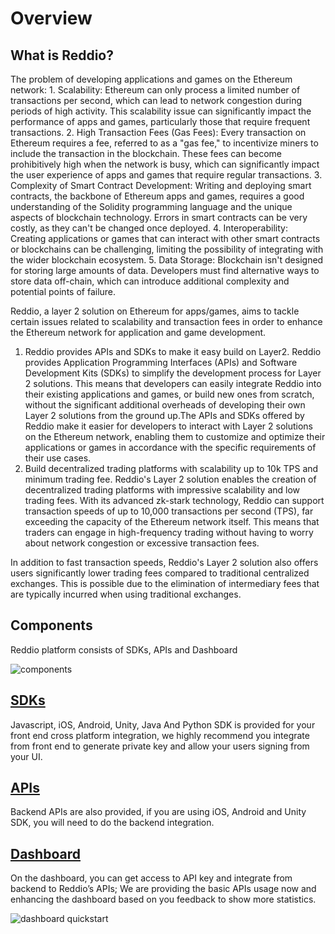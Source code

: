# Overview

## What is Reddio?

The problem of developing applications and games on the Ethereum network:
    1. Scalability: Ethereum can only process a limited number of transactions per second, which can lead to network congestion during periods of high activity. This scalability issue can significantly impact the performance of apps and games, particularly those that require frequent transactions.
    2. High Transaction Fees (Gas Fees): Every transaction on Ethereum requires a fee, referred to as a "gas fee," to incentivize miners to include the transaction in the blockchain. These fees can become prohibitively high when the network is busy, which can significantly impact the user experience of apps and games that require regular transactions.
    3. Complexity of Smart Contract Development: Writing and deploying smart contracts, the backbone of Ethereum apps and games, requires a good understanding of the Solidity programming language and the unique aspects of blockchain technology. Errors in smart contracts can be very costly, as they can't be changed once deployed.
    4. Interoperability: Creating applications or games that can interact with other smart contracts or blockchains can be challenging, limiting the possibility of integrating with the wider blockchain ecosystem.
    5. Data Storage: Blockchain isn't designed for storing large amounts of data. Developers must find alternative ways to store data off-chain, which can introduce additional complexity and potential points of failure.

Reddio, a layer 2 solution on Ethereum for apps/games, aims to tackle certain issues related to scalability and transaction fees in order to enhance the Ethereum network for application and game development.

1. Reddio provides APIs and SDKs to make it easy build on Layer2. Reddio provides Application Programming Interfaces (APIs) and Software Development Kits (SDKs) to simplify the development process for Layer 2 solutions. This means that developers can easily integrate Reddio into their existing applications and games, or build new ones from scratch, without the significant additional overheads of developing their own Layer 2 solutions from the ground up.The APIs and SDKs offered by Reddio make it easier for developers to interact with Layer 2 solutions on the Ethereum network, enabling them to customize and optimize their applications or games in accordance with the specific requirements of their use cases.
2. Build decentralized trading platforms with scalability up to 10k TPS and minimum trading fee. Reddio's Layer 2 solution enables the creation of decentralized trading platforms with impressive scalability and low trading fees. With its advanced zk-stark technology, Reddio can support transaction speeds of up to 10,000 transactions per second (TPS), far exceeding the capacity of the Ethereum network itself. This means that traders can engage in high-frequency trading without having to worry about network congestion or excessive transaction fees.

In addition to fast transaction speeds, Reddio's Layer 2 solution also offers users significantly lower trading fees compared to traditional centralized exchanges. This is possible due to the elimination of intermediary fees that are typically incurred when using traditional exchanges.



## Components

Reddio platform consists of SDKs, APIs and Dashboard

![components](/components.png)

## [SDKs](/guide/jssdk-reference/initiate-sdk)

Javascript, iOS, Android, Unity, Java And Python SDK is provided for your front end cross platform integration,  we highly recommend you integrate from front end to generate private key and allow your users signing from your UI.


## [APIs](/guide/api-reference/api-reference)

Backend APIs are also provided, if you are using iOS, Android and Unity SDK, you will need to do the backend integration.

## [Dashboard](https://dashboard.reddio.com/login)

On the dashboard, you can get access to API key and integrate from backend to Reddio’s APIs; We are providing the basic APIs usage now and enhancing the dashboard based on you feedback to show more statistics.

![dashboard quickstart](/dashboard-quickstart.png)



